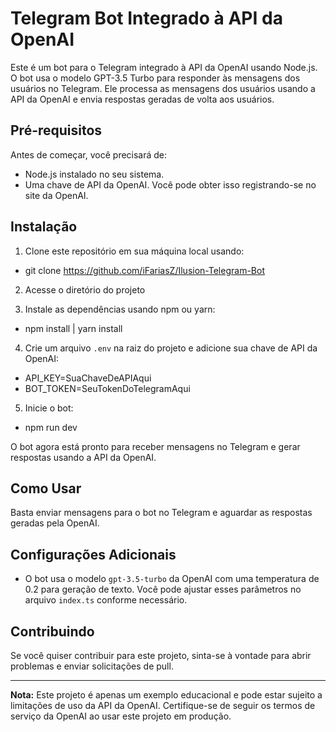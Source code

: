 # Telegram Bot Integrado à API da OpenAI

Este é um bot para o Telegram integrado à API da OpenAI usando Node.js. O bot usa o modelo GPT-3.5 Turbo para responder às mensagens dos usuários no Telegram. Ele processa as mensagens dos usuários usando a API da OpenAI e envia respostas geradas de volta aos usuários.

## Pré-requisitos

Antes de começar, você precisará de:

- Node.js instalado no seu sistema.
- Uma chave de API da OpenAI. Você pode obter isso registrando-se no site da OpenAI.

## Instalação

1. Clone este repositório em sua máquina local usando: 

- git clone https://github.com/iFariasZ/Ilusion-Telegram-Bot

2. Acesse o diretório do projeto

3. Instale as dependências usando npm ou yarn:

- npm install | yarn install

4. Crie um arquivo `.env` na raiz do projeto e adicione sua chave de API da OpenAI:

- API_KEY=SuaChaveDeAPIAqui
- BOT_TOKEN=SeuTokenDoTelegramAqui


5. Inicie o bot:

- npm run dev


O bot agora está pronto para receber mensagens no Telegram e gerar respostas usando a API da OpenAI.

## Como Usar

Basta enviar mensagens para o bot no Telegram e aguardar as respostas geradas pela OpenAI.

## Configurações Adicionais

- O bot usa o modelo `gpt-3.5-turbo` da OpenAI com uma temperatura de 0.2 para geração de texto. Você pode ajustar esses parâmetros no arquivo `index.ts` conforme necessário.

## Contribuindo

Se você quiser contribuir para este projeto, sinta-se à vontade para abrir problemas e enviar solicitações de pull.

---

**Nota:** Este projeto é apenas um exemplo educacional e pode estar sujeito a limitações de uso da API da OpenAI. Certifique-se de seguir os termos de serviço da OpenAI ao usar este projeto em produção.

